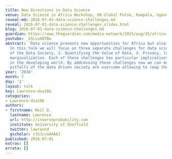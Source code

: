 ```yaml
---
title: New Directions in Data Science
venue: Data Science in Africa Workshop, UN Global Pulse, Kampala, Uganda
reveal-md: 2016-07-01-data-science-challenges.md
reveal: 2016-07-01-data-science-challenges.slides.html
blog: 2016-07-01-data-science-challenges.md
guardian: https://www.theguardian.com/media-network/2015/aug/25/africa-benefit-data-science-information
youtube: _GSLvu6B7Bw
abstract: 'Data science presents new opportunities for Africa but also new challenges.
  In this talk we will focus on three separate challenges for data science: 1. Paradoxes
  of the Data Society, 2. Quantifying the Value of Data, 3. Privacy, loss of control,
  marginalization. Each of these challenges has particular implications for data science
  in the developing world. By addressing these challenges now we can ensure that the
  pitfalls of the data driven society are overcome allowing to reap the benefits.'
year: '2016'
month: 7
day: '1'
layout: talk
key: Lawrence-dsa16b
categories:
- Lawrence-dsa16b
authors:
- firstname: Neil D.
  lastname: Lawrence
  url: http://inverseprobability.com
  institute: University of Sheffield
  twitter: lawrennd
  gscholar: r3SJcvoAAAAJ
published: 2016-07-01
extras: []
errata: []
---
```

